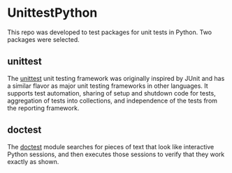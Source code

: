 # UnittestPython

This repo was developed to test packages for unit tests in Python. Two packages were selected.

## unittest
The [unittest](https://docs.python.org/3/library/unittest.html#module-unittest) unit testing framework was originally inspired by JUnit and has a similar flavor as major unit testing frameworks in other languages. It supports test automation, sharing of setup and shutdown code for tests, aggregation of tests into collections, and independence of the tests from the reporting framework.

## doctest
The [doctest](https://docs.python.org/3/library/doctest.html#module-doctest) module searches for pieces of text that look like interactive Python sessions, and then executes those sessions to verify that they work exactly as shown.
